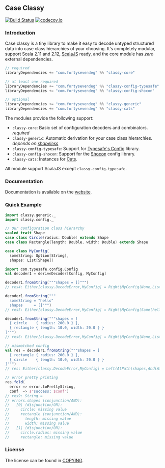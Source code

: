 ## Case Classy
[![Build Status](https://api.travis-ci.org/47deg/case-classy.png?branch=master)](https://travis-ci.org/47deg/case-classy)
[![codecov.io](http://codecov.io/github/47deg/case-classy/coverage.svg?branch=master)](http://codecov.io/github/47deg/case-classy?branch=master)

### Introduction

Case classy is a tiny library to make it easy to decode untyped
structured data into case class hierarchies of your choosing. It's
completely modular, support Scala 2.11 and
2.12, [ScalaJS](https://www.scala-js.org) ready, and the core module
has _zero_ external dependencies.

```scala
// required
libraryDependencies += "com.fortysevendeg" %% "classy-core"            % "0.4.0"

// at least one required
libraryDependencies += "com.fortysevendeg" %% "classy-config-typesafe" % "0.4.0"
libraryDependencies += "com.fortysevendeg" %% "classy-config-shocon"   % "0.4.0"

// optional
libraryDependencies += "com.fortysevendeg" %% "classy-generic"         % "0.4.0"
libraryDependencies += "com.fortysevendeg" %% "classy-cats"            % "0.4.0"
```

The modules provide the following support:

 * `classy-core`: Basic set of configuration decoders and combinators. *required*
 * `classy-generic`: Automatic derivation for your case class
   hierarchies. *depends on [shapeless](https://github.com/milessabin/shapeless)*
 * `classy-config-typesafe`: Support for [Typesafe's Config](https://github.com/typesafehub/config) library.
 * `classy-config-shocon`: Support for the [Shocon](https://github.com/unicredit/shocon) config library.
 * `classy-cats`: Instances for [Cats](https://github.com/typelevel/cats).

All module support ScalaJS except `classy-config-typesafe`.

### Documentation

Documentation is available on the [website](https://47deg.github.io/case-classy/).

### Quick Example

```scala
import classy.generic._
import classy.config._

// Our configuration class hierarchy
sealed trait Shape
case class Circle(radius: Double) extends Shape
case class Rectangle(length: Double, width: Double) extends Shape

case class MyConfig(
  someString: Option[String],
  shapes: List[Shape])

import com.typesafe.config.Config
val decoder1 = deriveDecoder[Config, MyConfig]
```

```scala
decoder1.fromString("""shapes = []""")
// res4: Either[classy.DecodeError,MyConfig] = Right(MyConfig(None,List()))

decoder1.fromString("""
  someString = "hello"
  shapes     = []""")
// res5: Either[classy.DecodeError,MyConfig] = Right(MyConfig(Some(hello),List()))

decoder1.fromString("""shapes = [
  { circle    { radius: 200.0 } },
  { rectangle { length: 10.0, width: 20.0 } }
]""")
// res6: Either[classy.DecodeError,MyConfig] = Right(MyConfig(None,List(Circle(200.0), Rectangle(10.0,20.0))))

// mismatched config
val res = decoder1.fromString("""shapes = [
  { rectangle { radius: 200.0 } },
  { circle    { length: 10.0, width: 20.0 } }
]""")
// res: Either[classy.DecodeError,MyConfig] = Left(AtPath(shapes,And(AtIndex(0,Or(AtPath(circle,Missing),List(AtPath(rectangle,And(AtPath(length,Missing),List(AtPath(width,Missing))))))),List(AtIndex(1,Or(AtPath(circle,AtPath(radius,Missing)),List(AtPath(rectangle,Missing))))))))

// error pretty printing
res.fold(
  error => error.toPrettyString,
  conf  => s"success: $conf")
// res9: String =
// errors.shapes (conjunction/AND):
//   [0] (disjunction/OR):
//     circle: missing value
//     rectangle (conjunction/AND):
//       length: missing value
//       width: missing value
//   [1] (disjunction/OR):
//     circle.radius: missing value
//     rectangle: missing value
```

### License
The license can be found in [COPYING].

[config tests]: /modules/tests-config/
[COPYING]: COPYING
